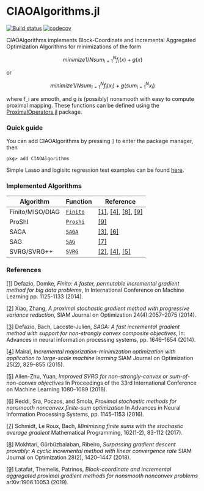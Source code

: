 # CIAOAlgorithms.jl

[![Build status](https://github.com/kul-forbes/CIAOAlgorithms/workflows/CI/badge.svg)](https://github.com/kul-forbes/CIAOAlgorithms/actions?query=workflow%3ACI)
[![codecov](https://codecov.io/gh/kul-forbes/CIAOAlgorithms.jl/branch/master/graph/badge.svg?token=WQ3EVRFHIJ)](https://codecov.io/gh/kul-forbes/CIAOAlgorithms.jl)

CIAOAlgorithms implements Block-Coordinate and Incremental Aggregated Optimization Algorithms for minimizations of the form
```math
minimize    1/N sum_{i=1}^N f_i(x) + g(x)
``` 
or 
```math
minimize    1/N sum_{i=1}^N f_i(x_i) + g(sum_{i=1}^N x_i)
``` 
where f_i are smooth, and g is (possibly) nonsmooth with easy to compute proximal mapping. These functions can be defined using the [ProximalOperators.jl](https://github.com/kul-forbes/ProximalOperators.jl) package. 

### Quick guide
You can add CIAOAlgorithms by pressing `]` to enter the package manager, then
```
pkg> add CIAOAlgorithms
```

Simple Lasso and logisitc regression test examples can be found [here](test). 

### Implemented Algorithms

Algorithm                             | Function      | Reference
--------------------------------------|---------------|-----------
Finito/MISO/DIAG  | [`Finito`](src/algorithms/Finito/Finito.jl) | [[1]][Defazio2014Finito], [[4]][Mairal2015Incremental], [[8]][Mokhtari2018Surpassing], [[9]][Latafat2019Block]
ProShI  | [`Proshi`](src/algorithms/ProShI/ProShI.jl) | [[9]][Latafat2019Block]
SAGA  | [`SAGA`](src/algorithms/SAGA_SAG/SAGA.jl) | [[3]][Defazio2014SAGA], [[6]][Defazio2014SAGA]
SAG  | [`SAG`](src/algorithms/SAGA_SAG/SAGA.jl) | [[7]][Schmidt2017Minimizing]
SVRG/SVRG++  | [`SVRG`](src/algorithms/SVRG/SVRG.jl) | [[2]][Xiao2014Proximal], [[4]][AllenZhu2016Improved], [[5]][Reddi2016Proximal]

### References

[[1]][Defazio2014Finito] Defazio, Domke, *Finito: A faster, permutable incremental gradient method for big data problems*, In International Conference on Machine Learning pp. 1125-1133 (2014).

[[2]][Xiao2014Proximal] Xiao, Zhang, *A proximal stochastic gradient method  with progressive variance reduction*, SIAM Journal on Optimization 24(4):2057–2075 (2014).

[[3]][Defazio2014SAGA] Defazio, Bach, Lacoste-Julien, *SAGA: A fast incremental gradient method with support for non-strongly convex composite objectives*, In: Advances in neural information processing systems, pp. 1646–1654 (2014).

[[4]][Mairal2015Incremental] Mairal, *Incremental majorization-minimization optimization with application to large-scale machine learning*
SIAM Journal on Optimization 25(2), 829–855 (2015).

[[5]][AllenZhu2016Improved] Allen-Zhu, Yuan, *Improved SVRG for non-strongly-convex or sum-of-non-convex objectives* In Proceedings of the 33rd International Conference on Machine Learning 1080–1089 (2016). 

[[6]][Reddi2016Proximal] Reddi, Sra, Poczos, and Smola, *Proximal stochastic methods for nonsmooth nonconvex finite-sum optimization* In Advances in Neural Information Processing Systems, pp. 1145–1153 (2016).

[[7]][Schmidt2017Minimizing] Schmidt, Le Roux, Bach, *Minimizing finite sums with the stochastic average gradient* Mathematical Programming, 162(1-2), 83-112 (2017).

[[8]][Mokhtari2018Surpassing] Mokhtari, Gürbüzbalaban, Ribeiro, *Surpassing gradient descent provably: A cyclic incremental method with linear convergence rate* SIAM Journal on Optimization 28(2), 1420–1447 (2018).

[[9]][Latafat2019Block] Latafat, Themelis, Patrinos, *Block-coordinate and incremental aggregated proximal gradient methods for nonsmooth nonconvex problems* arXiv:1906.10053 (2019).



[Defazio2014Finito]: https://arxiv.org/pdf/1407.2710.pdf
[Xiao2014Proximal]: https://epubs.siam.org/doi/pdf/10.1137/140961791
[Defazio2014SAGA]: https://papers.nips.cc/paper/5258-saga-a-fast-incremental-gradient-method-with-support-for-non-strongly-convex-composite-objectives.pdf
[Mairal2015Incremental]: https://epubs.siam.org/doi/pdf/10.1137/140957639
[AllenZhu2016Improved]: https://arxiv.org/pdf/1506.01972.pdf
[Reddi2016Proximal]: https://papers.nips.cc/paper/6116-proximal-stochastic-methods-for-nonsmooth-nonconvex-finite-sum-optimization.pdf
[Schmidt2017Minimizing]: https://link.springer.com/article/10.1007/s10107-016-1030-6
[Mokhtari2018Surpassing]: https://epubs.siam.org/doi/pdf/10.1137/16M1101702
[Latafat2019Block]: https://arxiv.org/pdf/1906.10053.pdf
